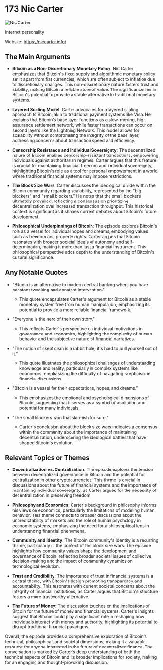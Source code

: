 # 173 Nic Carter


![Nic Carter](https://encrypted-tbn0.gstatic.com/licensed-image?q=tbn:ANd9GcQCDj2qvBAFb02R9tH7DtftPsD1B491zPQZuRFXeSoPIpUMYYo1kBAfkL4PLmFq7b2QCbWP&s=19)

Internet personality

Website: https://niccarter.info/



## The Main Arguments

- **Bitcoin as a Non-Discretionary Monetary Policy**: Nic Carter emphasizes that Bitcoin's fixed supply and algorithmic monetary policy set it apart from fiat currencies, which are often subject to inflation due to discretionary changes. This non-discretionary nature fosters trust and stability, making Bitcoin a reliable store of value. The significance lies in Bitcoin's potential to provide a stable alternative to traditional monetary systems.

- **Layered Scaling Model**: Carter advocates for a layered scaling approach to Bitcoin, akin to traditional payment systems like Visa. He explains that Bitcoin's base layer functions as a slow-moving, high-assurance settlement network, while faster transactions can occur on second layers like the Lightning Network. This model allows for scalability without compromising the integrity of the base layer, addressing concerns about transaction speed and efficiency.

- **Censorship Resistance and Individual Sovereignty**: The decentralized nature of Bitcoin enables censorship-resistant transactions, empowering individuals against authoritarian regimes. Carter argues that this feature is crucial for maintaining financial freedom and individual sovereignty, highlighting Bitcoin's role as a tool for personal empowerment in a world where traditional financial systems may impose restrictions.

- **The Block Size Wars**: Carter discusses the ideological divide within the Bitcoin community regarding scalability, represented by the "big blockers" and "small blockers." He notes that the small blockers ultimately prevailed, reflecting a consensus on prioritizing decentralization over increased transaction throughput. This historical context is significant as it shapes current debates about Bitcoin's future development.

- **Philosophical Underpinnings of Bitcoin**: The episode explores Bitcoin's role as a vessel for individual hopes and dreams, embodying values such as freedom and property rights. Carter argues that Bitcoin resonates with broader societal ideals of autonomy and self-determination, making it more than just a financial instrument. This philosophical perspective adds depth to the understanding of Bitcoin's cultural significance.

## Any Notable Quotes

- "Bitcoin is an alternative to modern central banking where you have constant tweaking and constant intervention."
  - This quote encapsulates Carter's argument for Bitcoin as a stable monetary system free from human manipulation, emphasizing its potential to provide a more reliable financial framework.

- "Everyone is the hero of their own story."
  - This reflects Carter's perspective on individual motivations in governance and economics, highlighting the complexity of human behavior and the subjective nature of financial narratives.

- "The notion of skepticism is a rabbit hole; it's hard to pull yourself out of it."
  - This quote illustrates the philosophical challenges of understanding knowledge and reality, particularly in complex systems like economics, emphasizing the difficulty of navigating skepticism in financial discussions.

- "Bitcoin is a vessel for their expectations, hopes, and dreams."
  - This emphasizes the emotional and psychological dimensions of Bitcoin, suggesting that it serves as a symbol of aspiration and potential for many individuals.

- "The small blockers won that skirmish for sure."
  - Carter's conclusion about the block size wars indicates a consensus within the community about the importance of maintaining decentralization, underscoring the ideological battles that have shaped Bitcoin's evolution.

## Relevant Topics or Themes

- **Decentralization vs. Centralization**: The episode explores the tension between decentralized governance in Bitcoin and the potential for centralization in other cryptocurrencies. This theme is crucial in discussions about the future of financial systems and the importance of maintaining individual sovereignty, as Carter argues for the necessity of decentralization in preserving freedom.

- **Philosophy and Economics**: Carter's background in philosophy informs his views on economics, particularly the limitations of modeling human behavior. This theme connects to broader discussions about the unpredictability of markets and the role of human psychology in economic systems, emphasizing the need for a philosophical lens in understanding financial phenomena.

- **Community and Identity**: The Bitcoin community's identity is a recurring theme, particularly in the context of the block size wars. The episode highlights how community values shape the development and governance of Bitcoin, reflecting broader societal issues of collective decision-making and the impact of community dynamics on technological evolution.

- **Trust and Credibility**: The importance of trust in financial systems is a central theme, with Bitcoin's design promoting transparency and accountability. This resonates with current societal concerns about the integrity of financial institutions, as Carter argues that Bitcoin's structure fosters a more trustworthy alternative.

- **The Future of Money**: The discussion touches on the implications of Bitcoin for the future of money and financial systems. Carter's insights suggest that Bitcoin could play a significant role in reshaping how individuals interact with money and authority, highlighting its potential to disrupt traditional financial paradigms.

Overall, the episode provides a comprehensive exploration of Bitcoin's technical, philosophical, and societal dimensions, making it a valuable resource for anyone interested in the future of decentralized finance. The conversation is marked by Carter's deep understanding of both the technical aspects of Bitcoin and its broader implications for society, making for an engaging and thought-provoking discussion.